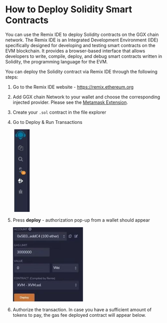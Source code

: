 # How to Deploy Solidity Smart Contracts

You can use the Remix IDE to deploy Solidity contracts on the GGX chain network. The Remix IDE is an Integrated Development Environment (IDE) specifically designed for developing and testing smart contracts on the EVM blockchain. It provides a browser-based interface that allows developers to write, compile, deploy, and debug smart contracts written in Solidity, the programming language for the EVM.

You can deploy the Solidity contract via Remix IDE through the following steps:

1. Go to the Remix IDE website - <https://remix.ethereum.org>

2. Add GGX chain Network to your wallet and choose the corresponding injected provider. Please see the [Metamask Extension](../keys/metamask-create-keys.md). 

3. Create your `.sol` contract in the file explorer

4. Go to Deploy & Run Transactions

   ![Deploy & Run Transactions](../../assets/how-to-deploy-solidity/solidity-deploy-and-run.jpg)

5. Press **deploy** - authorization pop-up from a wallet should appear

   ![Deploy](../../assets/how-to-deploy-solidity/solidity-deploy.jpg)

6. Authorize the transaction. In case you have a sufficient amount of tokens to pay, the gas fee deployed contract will appear below.
